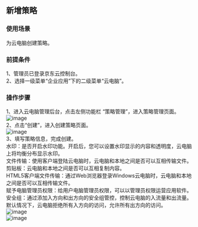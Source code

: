 ## 新增策略
### 使用场景
为云电脑创建策略。<br>
### 前提条件
1、管理员已登录京东云控制台。<br>
2、选择一级菜单“企业应用”下的二级菜单“云电脑”。<br>
### 操作步骤
1、进入云电脑管理后台，点击左侧功能栏  “策略管理”，进入策略管理页面。<br>
![image](https://user-images.githubusercontent.com/103625856/170897708-091e135d-36ad-4864-9418-ddda84c18f0a.png)<br>
2、点击“创建”，进入创建策略页面。<br>
![image](https://user-images.githubusercontent.com/103625856/170897735-e197f44b-6177-4ad3-8008-9e7389350350.png)<br>
3、填写策略信息，完成创建。<br>
水印：是否开启水印功能。开启后，您可以设置水印显示的内容和透明度，云电脑上将均衡分布显示水印。<br>
文件传输：使用客户端登陆云电脑时，云电脑和本地之间是否可以互相传输文件。<br>
剪贴板：云电脑和本地之间是否可以互相复制内容。<br>
HTML5客户端文件传输：通过Web浏览器登录Windows云电脑时，云电脑和本地之间是否可以互相传输文件。<br>
赋予电脑管理员权限：给用户电脑管理员权限，可以以管理员权限运营应用软件。<br>
安全组：通过添加入方向和出方向的安全组管控，控制云电脑的入流量和出流量。默认情况下，云电脑拒绝所有入方向的访问，允许所有出方向的访问。<br>
![image](https://user-images.githubusercontent.com/103625856/170897793-42e53280-7b4c-4af6-b905-bd18d94869cc.png)<br>
![image](https://user-images.githubusercontent.com/103625856/170897838-5a2c695e-6cba-4ddb-9feb-81b794284900.png)


